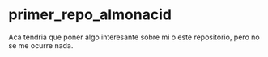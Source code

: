 # primer_repo_almonacid
Aca tendria que poner algo interesante sobre mi o este repositorio, pero no se me ocurre nada.

